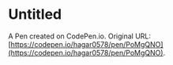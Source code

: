 # Untitled

A Pen created on CodePen.io. Original URL: [https://codepen.io/hagar0578/pen/PoMgQNO](https://codepen.io/hagar0578/pen/PoMgQNO).

